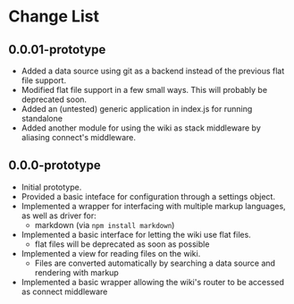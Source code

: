 Change List
===========

0.0.01-prototype
----------------
* Added a data source using git as a backend instead of the previous flat file support.
* Modified flat file support in a few small ways. This will probably be deprecated soon.
* Added an (untested) generic application in index.js for running standalone
* Added another module for using the wiki as stack middleware by aliasing connect's middleware.

0.0.0-prototype
---------------

* Initial prototype.
* Provided a basic inteface for configuration through a settings object.
* Implemented a wrapper for interfacing with multiple markup languages, as well as driver for:
	- markdown (via `npm install markdown`)
* Implemented a basic interface for letting the wiki use flat files.
	- flat files will be deprecated as soon as possible
* Implemented a view for reading files on the wiki.
	- Files are converted automatically by searching a data source and rendering with markup
* Implemented a basic wrapper allowing the wiki's router to be accessed as connect middleware

